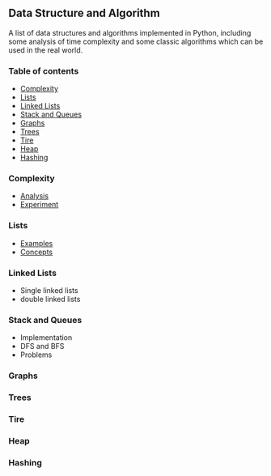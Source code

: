 ## Data Structure and Algorithm
A list of data structures and algorithms implemented in Python, including some analysis of time complexity and some classic algorithms which can be used in the real world.
### Table of  contents
  - [Complexity](#complexity) 
  - [Lists](#lists)
  - [Linked Lists](#linked-lists)
  - [Stack and Queues](#stack-and-queues)
  - [Graphs](#graphs)
  - [Trees](#trees)
  - [Tire](#tire)
  - [Heap](#heap)
  - [Hashing](#hashing)

### Complexity
- [Analysis](https://github.com/lyb1234567/CS_Self_Study/blob/master/Data%20Structre%20and%20Algorithm/Complexity/Analysis.md)
- [Experiment](https://github.com/lyb1234567/CS_Self_Study/tree/master/Data%20Structre%20and%20Algorithm/Complexity/experiment)
### Lists
- [Examples](https://github.com/lyb1234567/CS_Self_Study/tree/master/Data%20Structre%20and%20Algorithm/Lists/Example)
- [Concepts](https://github.com/lyb1234567/CS_Self_Study/blob/master/Data%20Structre%20and%20Algorithm/Lists/Lists.md)
### Linked Lists
- Single linked lists
- double linked lists

### Stack and Queues
- Implementation
- DFS and BFS
- Problems
### Graphs

### Trees

### Tire

### Heap

### Hashing

  


